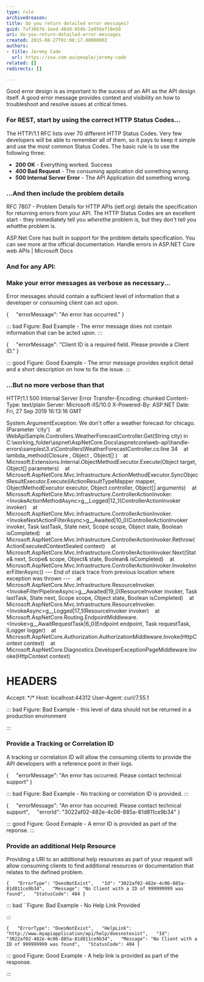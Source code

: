 ```yaml
---
type: rule
archivedreason: 
title: Do you return detailed error messages?
guid: 7af36676-1eed-48dd-854b-2a956ef10e50
uri: do-you-return-detailed-error-messages
created: 2015-08-27T01:00:17.0000000Z
authors:
- title: Jeremy Cade
  url: https://ssw.com.au/people/jeremy-cade
related: []
redirects: []

---
```


Good error design is as important to the sucess of an API as the API design itself. A good error message provides context and visibility on how to troubleshoot and resolve issues at critical times.

<!--endintro-->

### For REST, start by using the correct HTTP Status Codes...


The HTTP/1.1 RFC lists over 70 different HTTP Status Codes. Very few developers will be able to remember all of them, so it pays to keep it simple and use the most common Status Codes. The basic rule is to use the following three:

* **200 OK** - Everything worked. Success
* **400 Bad Request** - The consuming application did something wrong.
* **500 Internal Server Error** - The API Application did something wrong.


### ...And then include the problem details


RFC 7807 - Problem Details for HTTP APIs (ietf.org) details the specification for returning errors from your API. The HTTP Status Codes are an excellent start - they immediately tell you *where*the problem is, but they don't tell you *what*the problem is.

ASP.Net Core has built in support for the problem details specification. You can see more at the official documentation. Handle errors in ASP.NET Core web APIs | Microsoft Docs

### And for any API:

### Make your error messages as verbose as necessary...

Error messages should contain a sufficient level of information that a developer or consuming client can act upon.

{
    "errorMessage": "An error has occurred."
}


::: bad
Figure: Bad Example - The error message does not contain information that can be acted upon.
:::


{
    "errorMessage": "Client ID is a required field. Please provide a Client ID."
}


::: good
Figure: Good Example - The error message provides explicit detail and a short description on how to fix the issue.
:::


### ...But no more verbose than that


HTTP/1.1 500 Internal Server Error
Transfer-Encoding: chunked
Content-Type: text/plain
Server: Microsoft-IIS/10.0
X-Powered-By: ASP.NET
Date: Fri, 27 Sep 2019 16:13:16 GMT

System.ArgumentException: We don't offer a weather forecast for chicago. (Parameter 'city')
   at WebApiSample.Controllers.WeatherForecastController.Get(String city) in C:\working\_folder\aspnet\AspNetCore.Docs\aspnetcore\web-api\handle-errors\samples\3.x\Controllers\WeatherForecastController.cs:line 34
   at lambda\_method(Closure , Object , Object[] )
   at Microsoft.Extensions.Internal.ObjectMethodExecutor.Execute(Object target, Object[] parameters)
   at Microsoft.AspNetCore.Mvc.Infrastructure.ActionMethodExecutor.SyncObjectResultExecutor.Execute(IActionResultTypeMapper mapper, ObjectMethodExecutor executor, Object controller, Object[] arguments)
   at Microsoft.AspNetCore.Mvc.Infrastructure.ControllerActionInvoker.&lt;InvokeActionMethodAsync&gt;g\_\_Logged|12\_1(ControllerActionInvoker invoker)
   at Microsoft.AspNetCore.Mvc.Infrastructure.ControllerActionInvoker.&lt;InvokeNextActionFilterAsync&gt;g\_\_Awaited|10\_0(ControllerActionInvoker invoker, Task lastTask, State next, Scope scope, Object state, Boolean isCompleted)
   at Microsoft.AspNetCore.Mvc.Infrastructure.ControllerActionInvoker.Rethrow(ActionExecutedContextSealed context)
   at Microsoft.AspNetCore.Mvc.Infrastructure.ControllerActionInvoker.Next(State& next, Scope& scope, Object& state, Boolean& isCompleted)
   at Microsoft.AspNetCore.Mvc.Infrastructure.ControllerActionInvoker.InvokeInnerFilterAsync()
--- End of stack trace from previous location where exception was thrown ---
   at Microsoft.AspNetCore.Mvc.Infrastructure.ResourceInvoker.&lt;InvokeFilterPipelineAsync&gt;g\_\_Awaited|19\_0(ResourceInvoker invoker, Task lastTask, State next, Scope scope, Object state, Boolean isCompleted)
   at Microsoft.AspNetCore.Mvc.Infrastructure.ResourceInvoker.&lt;InvokeAsync&gt;g\_\_Logged|17\_1(ResourceInvoker invoker)
   at Microsoft.AspNetCore.Routing.EndpointMiddleware.&lt;Invoke&gt;g\_\_AwaitRequestTask|6\_0(Endpoint endpoint, Task requestTask, ILogger logger)
   at Microsoft.AspNetCore.Authorization.AuthorizationMiddleware.Invoke(HttpContext context)
   at Microsoft.AspNetCore.Diagnostics.DeveloperExceptionPageMiddleware.Invoke(HttpContext context)

HEADERS
=======
Accept: \*/\*
Host: localhost:44312
User-Agent: curl/7.55.1


::: bad
Figure: Bad Example - this level of data should not be returned in a production environment

:::


### Provide a Tracking or Correlation ID

A tracking or correlation ID will allow the consuming clients to provide the API developers with a reference point in their logs.

{
    "errorMessage": "An error has occurred. Please contact technical support"
}


::: bad
Figure: Bad Example - No tracking or correlation ID is provided.
:::


{
    "errorMessage": "An error has occurred. Please contact technical support",
    "errorId": "3022af02-482e-4c06-885a-81d811ce9b34"
}


::: good
Figure: Good Exmaple - A error ID is provided as part of the reponse.
:::


### Provide an additional Help Resource

Providing a URI to an additional help resources as part of your request will allow consuming clients to find additional resources or documentation that relates to the defined problem.

`{
    "ErrorType": "DoesNotExist",
    "Id": "3022af02-482e-4c06-885a-81d811ce9b34",
    "Message": "No Client with a ID of 999999999 was found",
    "StatusCode": 404
}`


::: bad
``Figure: Bad Example - No Help Link Provided

:::


`{
    "ErrorType": "DoesNotExist",
    "HelpLink": "http://www.myapiapplication/api/help/doesnotexist",
    "Id": "3022af02-482e-4c06-885a-81d811ce9b34",
    "Message": "No Client with a ID of 999999999 was found",
    "StatusCode": 404
}`


::: good
Figure: Good Example - A help link is provided as part of the response.

:::

<dt><br></dt>
